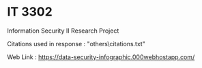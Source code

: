 # IT 3302

Information Security II Research Project

Citations used in response : "others\citations.txt"

Web Link : https://data-security-infographic.000webhostapp.com/